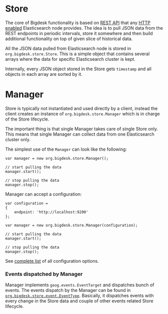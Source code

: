 # Store

The core of Bigdesk functionality is based on [REST API][REST_API] that any [HTTP enabled][HTTP_ENABLED] Elasticsearch node provides. The idea is to pull JSON data from the REST endpoints in periodic intervals, store it somewhere and then build additional functionality on top of given slice of historical data.

[REST_API]:     http://www.elasticsearch.org/guide/reference/api/
[HTTP_ENABLED]: http://www.elasticsearch.org/guide/reference/modules/http.html

All the JSON data pulled from Elasticsearch node is stored in `org.bigdesk.store.Store`. This is a simple object that contains several arrays where the data for specific Elasticsearch cluster is kept.

Internally, every JSON object stored in the Store gets `timestamp` and all objects in each array are sorted by it. 

# Manager

Store is typically not instantiated and used directly by a client, instead the client creates an instance of `org.bigdesk.store.Manager` which is in charge of the Store lifecycle.

The important thing is that single Manager takes care of single Store only. This means that single Manager can collect data from one Elasticsearch cluster only.

The simplest use of the `Manager` can look like the following:

```
var manager = new org.bigdesk.store.Manager();

// start pulling the data
manager.start();

// stop pulling the data
manager.stop();
```

Manager can accept a configuration:

```
var configuration =
{
    endpoint: 'http://localhost:9200'
};

var manager = new org.bigdesk.store.Manager(configuration);

// start pulling the data
manager.start();

// stop pulling the data
manager.stop();
```

See [complete list](#) of all configuration options.

### Events dispatched by Manager

Manager implements `goog.events.EventTarget` and dispatches bunch of events. The events dispatch by the Manager can be found in [`org.bigdesk.store.event.EventType`](event/EventType.js). Basically, it dispatches events with every change in the Store data and couple of other events related Store lifecycle.